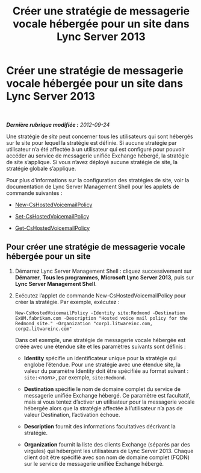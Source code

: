 ﻿---
title: Créer une stratégie de messagerie vocale hébergée pour un site dans Lync Server 2013
TOCTitle: Créer une stratégie de messagerie vocale hébergée pour un site dans Lync Server 2013
ms:assetid: 145892c8-a6ca-45fb-9e83-786f709dd775
ms:mtpsurl: https://technet.microsoft.com/fr-fr/library/Gg398216(v=OCS.15)
ms:contentKeyID: 49296340
ms.date: 05/20/2016
mtps_version: v=OCS.15
ms.translationtype: HT
---

# Créer une stratégie de messagerie vocale hébergée pour un site dans Lync Server 2013

 

_**Dernière rubrique modifiée :** 2012-09-24_

Une stratégie de *site* peut concerner tous les utilisateurs qui sont hébergés sur le site pour lequel la stratégie est définie. Si aucune stratégie par utilisateur n’a été affectée à un utilisateur qui est configuré pour pouvoir accéder au service de messagerie unifiée Exchange hébergé, la stratégie de site s’applique. Si vous n’avez déployé aucune stratégie de site, la stratégie globale s’applique.

Pour plus d’informations sur la configuration des stratégies de site, voir la documentation de Lync Server Management Shell pour les applets de commande suivantes :

  - [New-CsHostedVoicemailPolicy](new-cshostedvoicemailpolicy.md)

  - [Set-CsHostedVoicemailPolicy](set-cshostedvoicemailpolicy.md)

  - [Get-CsHostedVoicemailPolicy](get-cshostedvoicemailpolicy.md)

## Pour créer une stratégie de messagerie vocale hébergée pour un site

1.  Démarrez Lync Server Management Shell : cliquez successivement sur **Démarrer**, **Tous les programmes**, **Microsoft Lync Server 2013**, puis sur **Lync Server Management Shell**.

2.  Exécutez l’applet de commande New-CsHostedVoicemailPolicy pour créer la stratégie. Par exemple, exécutez :
    
        New-CsHostedVoicemailPolicy -Identity site:Redmond -Destination ExUM.fabrikam.com -Description "Hosted voice mail policy for the Redmond site." -Organization "corp1.litwareinc.com, corp2.litwareinc.com"
    
    Dans cet exemple, une stratégie de messagerie vocale hébergée est créée avec une étendue site et les paramètres suivants sont définis :
    
      - **Identity** spécifie un identificateur unique pour la stratégie qui englobe l’étendue. Pour une stratégie avec une étendue site, la valeur du paramètre Identity doit être spécifiée au format suivant : `site:`*\<nom\>*, par exemple, `site:Redmond`.
    
      - **Destination** spécifie le nom de domaine complet du service de messagerie unifiée Exchange hébergé. Ce paramètre est facultatif, mais si vous tentez d’activer un utilisateur pour la messagerie vocale hébergée alors que la stratégie affectée à l’utilisateur n’a pas de valeur Destination, l’activation échoue.
    
      - **Description** fournit des informations facultatives décrivant la stratégie.
    
      - **Organization** fournit la liste des clients Exchange (séparés par des virgules) qui hébergent les utilisateurs de Lync Server 2013. Chaque client doit être spécifié avec son nom de domaine complet (FQDN) sur le service de messagerie unifiée Exchange hébergé.

